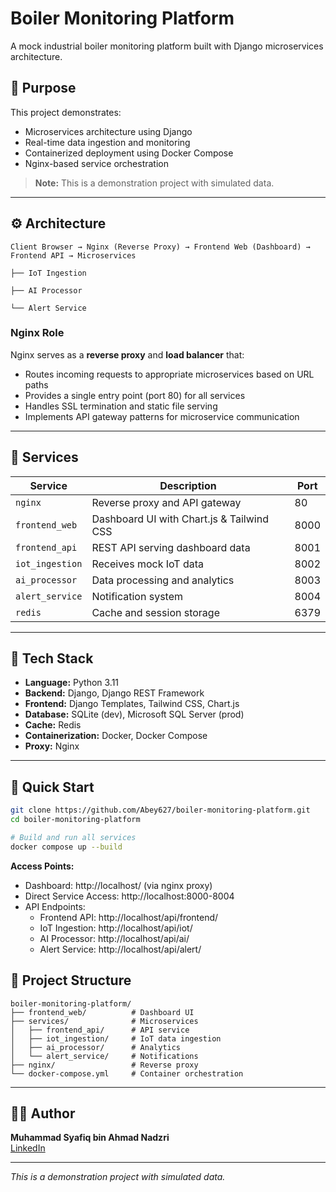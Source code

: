 # Boiler Monitoring Platform

A mock industrial boiler monitoring platform built with Django microservices architecture.

## 🎯 Purpose

This project demonstrates:
- Microservices architecture using Django
- Real-time data ingestion and monitoring
- Containerized deployment using Docker Compose
- Nginx-based service orchestration

> **Note:** This is a demonstration project with simulated data.

---

## ⚙️ Architecture

```
Client Browser → Nginx (Reverse Proxy) → Frontend Web (Dashboard) → Frontend API → Microservices
                                                                                  ├── IoT Ingestion
                                                                                  ├── AI Processor  
                                                                                  └── Alert Service
```

### Nginx Role
Nginx serves as a **reverse proxy** and **load balancer** that:
- Routes incoming requests to appropriate microservices based on URL paths
- Provides a single entry point (port 80) for all services
- Handles SSL termination and static file serving
- Implements API gateway patterns for microservice communication

---

## 🧩 Services

| Service | Description | Port |
|---------|-------------|------|
| `nginx` | Reverse proxy and API gateway | 80 |
| `frontend_web` | Dashboard UI with Chart.js & Tailwind CSS | 8000 |
| `frontend_api` | REST API serving dashboard data | 8001 |
| `iot_ingestion` | Receives mock IoT data | 8002 |
| `ai_processor` | Data processing and analytics | 8003 |
| `alert_service` | Notification system | 8004 |
| `redis` | Cache and session storage | 6379 |

---

## 🔧 Tech Stack

- **Language:** Python 3.11
- **Backend:** Django, Django REST Framework
- **Frontend:** Django Templates, Tailwind CSS, Chart.js
- **Database:** SQLite (dev), Microsoft SQL Server (prod)
- **Cache:** Redis
- **Containerization:** Docker, Docker Compose
- **Proxy:** Nginx

---

## 🚀 Quick Start

```bash
git clone https://github.com/Abey627/boiler-monitoring-platform.git
cd boiler-monitoring-platform

# Build and run all services
docker compose up --build
```

**Access Points:**
- Dashboard: http://localhost/ (via nginx proxy)
- Direct Service Access: http://localhost:8000-8004
- API Endpoints:
  - Frontend API: http://localhost/api/frontend/
  - IoT Ingestion: http://localhost/api/iot/
  - AI Processor: http://localhost/api/ai/
  - Alert Service: http://localhost/api/alert/

## 📂 Project Structure

```
boiler-monitoring-platform/
├── frontend_web/          # Dashboard UI
├── services/              # Microservices
│   ├── frontend_api/      # API service
│   ├── iot_ingestion/     # IoT data ingestion
│   ├── ai_processor/      # Analytics
│   └── alert_service/     # Notifications
├── nginx/                 # Reverse proxy
└── docker-compose.yml     # Container orchestration
```

---

## 👨‍💻 Author

**Muhammad Syafiq bin Ahmad Nadzri**  
[LinkedIn](https://www.linkedin.com/in/msyafiq-anadzri)

---

*This is a demonstration project with simulated data.*